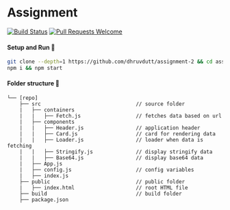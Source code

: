 # Assignment 

[![Build Status](https://travis-ci.org/FriendsAndCompany/assignment-2.svg)](https://travis-ci.org/FriendsAndCompany/assignment-2)
[![Pull Requests Welcome](https://img.shields.io/badge/PRs-welcome-brightgreen.svg?style=flat)](http://makeapullrequest.com)

#### Setup and Run :runner:

```bash
git clone --depth=1 https://github.com/dhruvdutt/assignment-2 && cd assignment-2
npm i && npm start
```

#### Folder structure :evergreen_tree:

```
└── [repo]
    ├── src                               // source folder
    |   ├── containers
    |   |   ├── Fetch.js                  // fetches data based on url
    |   ├── components
    |   |   ├── Header.js                 // application header
    |   |   ├── Card.js                   // card for rendering data
    |   |   ├── Loader.js                 // loader when data is fetching
    |   |   ├── Stringify.js              // display stringify data
    |   |   ├── Base64.js                 // display base64 data
    |   ├── App.js
    |   ├── config.js                     // config variables
    |   ├── index.js
    ├── public                            // public folder
    |   ├── index.html                    // root HTML file
    ├── build                             // build folder
    ├── package.json
```
